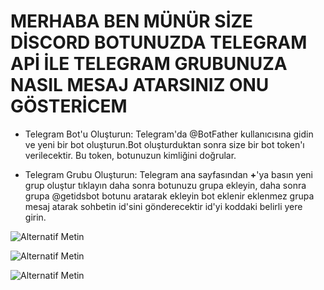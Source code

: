 # MERHABA BEN MÜNÜR SİZE DİSCORD BOTUNUZDA TELEGRAM APİ İLE TELEGRAM GRUBUNUZA NASIL MESAJ ATARSINIZ ONU GÖSTERİCEM

- Telegram Bot'u Oluşturun: Telegram'da @BotFather kullanıcısına gidin ve yeni bir bot oluşturun.Bot oluşturduktan sonra size bir bot token'ı verilecektir. Bu token, botunuzun kimliğini doğrular.

- Telegram Grubu Oluşturun: Telegram ana sayfasından **+**'ya basın yeni grup oluştur tıklayın daha sonra botunuzu grupa ekleyin, daha sonra grupa @getidsbot botunu aratarak ekleyin bot eklenir eklenmez grupa mesaj atarak sohbetin id'sini gönderecektir id'yi koddaki belirli yere girin.

![Alternatif Metin](https://cdn.discordapp.com/attachments/1189313697781391480/1190285885028188210/Screenshot_2023-12-29-17-27-54-453_org.telegram.messenger.png?ex=65a13f1d&is=658eca1d&hm=3e957223d7e507f4cc65e0e2ecd08ba3a3db22e66cfe75e585703263c11e7800&)





![Alternatif Metin](https://cdn.discordapp.com/attachments/1189313697781391480/1190285884671660202/Screenshot_2023-12-29-17-28-09-904_org.telegram.messenger.png?ex=65a13f1d&is=658eca1d&hm=3fa57abe2930b79d796d2ed1667b776b323a97b21f601688327f4d04bfec17cd&)





![Alternatif Metin](https://cdn.discordapp.com/attachments/1189313697781391480/1190285884218687498/Screenshot_2023-12-29-17-28-21-097_org.telegram.messenger.png?ex=65a13f1d&is=658eca1d&hm=86278f2c1706da58f6a4b8682cf2d9662d6974508b6f6891a0ee9b8c2d7be7f2&)
